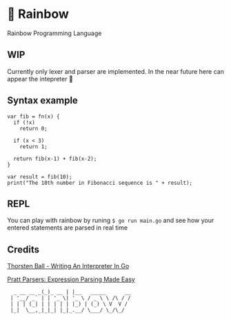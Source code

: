 # 🌈 Rainbow 

Rainbow Programming Language

## WIP

Currently only lexer and parser are implemented. In the near future here can appear the intepreter 👀

## Syntax example

```
var fib = fn(x) {
  if (!x)
    return 0;

  if (x < 3)
    return 1;

  return fib(x-1) + fib(x-2);
}

var result = fib(10);
print("The 10th number in Fibonacci sequence is " + result);
```

## REPL

You can play with rainbow by runing `$ go run main.go` and see how your entered statements are parsed in real time

## Credits

[Thorsten Ball - Writing An Interpreter In Go](https://interpreterbook.com/)

[Pratt Parsers: Expression Parsing Made Easy](http://journal.stuffwithstuff.com/2011/03/19/pratt-parsers-expression-parsing-made-easy/)

```
  _ __ __ _(_)_ __ | |__   _____      __
 | '__/ _` | | '_ \| '_ \ / _ \ \ /\ / /
 | | | (_| | | | | | |_) | (_) \ V  V / 
 |_|  \__,_|_|_| |_|_.__/ \___/ \_/\_/ 
```
